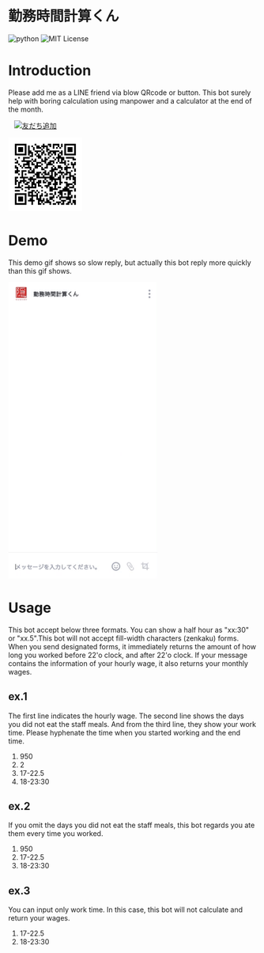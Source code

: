 # 勤務時間計算くん

![python](https://img.shields.io/badge/python-3.7+-blue.svg)
![MIT License](http://img.shields.io/badge/license-MIT-blue.svg?style=flat)

# Introduction
Please add me as a LINE friend via blow QRcode or button. This bot surely help with boring calculation using manpower and a calculator at the end of the month.

&nbsp;&nbsp; [<img height="36" border="0" alt="友だち追加" src="https://scdn.line-apps.com/n/line_add_friends/btn/ja.png">](https://line.me/R/ti/p/%40cek5889j)

[<img height="150" border="0" alt="QRcode" src="code.png">](http://qr-official.line.me/L/EXQCPCz-w9.png)



# Demo
This demo gif shows so slow reply, but actually this bot reply more quickly than this gif shows.

 <img height="600" alt="demo" src="usage.gif">


# Usage
This bot accept below three formats. You can show a half hour as "xx:30" or "xx.5".This bot will not accept fill-width characters (zenkaku) forms. When you send designated forms, it immediately returns the amount of how long you worked before 22'o clock, and after 22'o clock. If your message contains the information of your hourly wage, it also returns your monthly wages.

## ex.1

The first line indicates the hourly wage. The second line shows the days you did not eat the staff meals. And from the third line, they show your work time. Please hyphenate the time when you started working and the end time.
1. 950
2. 2
3. 17-22.5
4. 18-23:30


## ex.2

If you omit the days you did not eat the staff meals, this bot regards you ate them every time you worked.
1. 950
2. 17-22.5
3. 18-23:30

## ex.3
You can input only work time. In this case, this bot will not calculate and return your wages.
1. 17-22.5
2. 18-23:30
